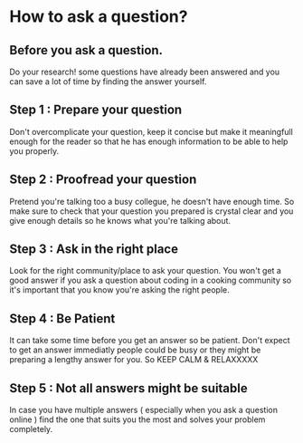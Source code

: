# How to ask a question?

## Before you ask a question.
Do your research! some questions have already been answered and you can save a lot of time by finding the answer yourself.

## Step 1 : Prepare your question

Don't overcomplicate your question, keep it concise but make it meaningfull enough for the reader so that he has enough information to be able to help you properly.

## Step 2 : Proofread your question

Pretend you're talking too a busy collegue, he doesn't have enough time. So make sure to check that your question you prepared is crystal clear and you give enough details so he knows what you're talking about.

## Step 3 : Ask in the right place

Look for the right community/place to ask your question. You won't get a good answer if you ask a question about coding in a cooking community so it's important that you know you're asking the right people.

## Step 4 : Be Patient

It can take some time before you get an answer so be patient. Don't expect to get an answer immediatly people could be busy or they might be preparing a lengthy answer for you. So KEEP CALM & RELAXXXXX

## Step 5 : Not all answers might be suitable

In case you have multiple answers ( especially when you ask a question online ) find the one that suits you the most and solves your problem completely.
